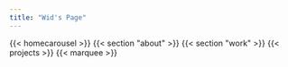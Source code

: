 ```yaml
---
title: "Wid's Page"
---
```


{{< homecarousel >}}
{{< section "about" >}}
{{< section "work" >}}
{{< projects >}}
{{< marquee >}}
